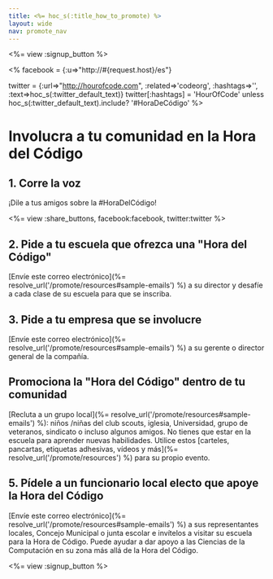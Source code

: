 ```yaml
---
title: <%= hoc_s(:title_how_to_promote) %>
layout: wide
nav: promote_nav
---
```

<%= view :signup_button %>

<% facebook = {:u=>"http://#{request.host}/es"}

twitter = {:url=>"http://hourofcode.com", :related=>'codeorg', :hashtags=>'', :text=>hoc_s(:twitter_default_text)} twitter[:hashtags] = 'HourOfCode' unless hoc_s(:twitter_default_text).include? '#HoraDeCódigo' %>

# Involucra a tu comunidad en la Hora del Código

## 1. Corre la voz

¡Dile a tus amigos sobre la #HoraDelCódigo!

<%= view :share_buttons, facebook:facebook, twitter:twitter %>

## 2. Pide a tu escuela que ofrezca una "Hora del Código"

[Envíe este correo electrónico](%= resolve_url('/promote/resources#sample-emails') %) a su director y desafíe a cada clase de su escuela para que se inscriba.

## 3. Pide a tu empresa que se involucre

[Envíe este correo electrónico](%= resolve_url('/promote/resources#sample-emails') %) a su gerente o director general de la compañía.

## Promociona la "Hora del Código" dentro de tu comunidad

[Recluta a un grupo local](%= resolve_url('/promote/resources#sample-emails') %): niños /niñas del club scouts, iglesia, Universidad, grupo de veteranos, sindicato o incluso algunos amigos. No tienes que estar en la escuela para aprender nuevas habilidades. Utilice estos [carteles, pancartas, etiquetas adhesivas, vídeos y más](%= resolve_url('/promote/resources') %) para su propio evento.

## 5. Pídele a un funcionario local electo que apoye la Hora del Código

[Envíe este correo electrónico](%= resolve_url('/promote/resources#sample-emails') %) a sus representantes locales, Concejo Municipal o junta escolar e invítelos a visitar su escuela para la Hora de Código. Puede ayudar a dar apoyo a las Ciencias de la Computación en su zona más allá de la Hora del Código.

<%= view :signup_button %>